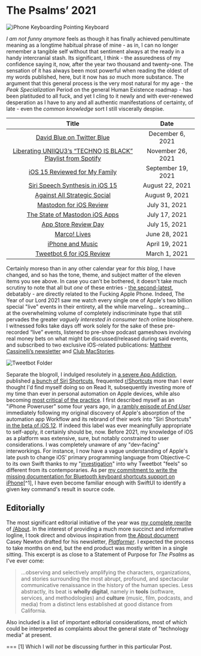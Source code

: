 # The Psalms’ 2021

![iPhone Keyboarding Pointing Keyboard](https://i.snap.as/6J3Tm3CN.jpeg)

*I am not funny anymore* feels as though it has finally achieved penultimate meaning as a longtime habitual phrase of mine - as in, I can no longer remember a tangible self without that sentiment always at the ready in a handy intercranial stash. Its significant, I think - the assuredness of my confidence saying it, now, after the year two thousand and twenty-one. The sensation of it has always been most powerful when reading the oldest of my words published, here, but it now has *so* much more substance. The argument that this general process is the very most natural for my age - the *Peak Specialization* Period on the general Human Existence roadmap - has been platituded to all fuck, and yet I cling to it newly and with ever-renewed desperation as I have to any and all authentic manifestations of certainty, of late - even the *common knowledge* sort I still viscerally despise.

| Title                                                        | Date              |
|:------------------------------------------------------------:|:-----------------:|
| [David Blue on Twitter Blue](https://bilge.world/twitter-blue) | December 6, 2021   |
| [Liberating UNIIQU3‘s “TECHNO IS BLACK” Playlist from Spotify](https://bilge.world/uniiqu3-techno-is-black) | November 26, 2021  |
| [iOS 15 Reviewed for My Family](https://bilge.world/ios-15-family-review) | September 19, 2021 |
| [Siri Speech Synthesis in iOS 15](https://bilge.world/siri-tts) | August 22, 2021    |
| [Against All Strategic Social](https://bilge.world/social-media-strategy) | August 9, 2021     |
| [Mastodon for iOS Review](https://bilge.world/mastodon-ios-app-review) | July 31, 2021      |
| [The State of Mastodon iOS Apps](https://bilge.world/mastodon-ios-apps) | July 17, 2021      |
| [App Store Review Day](https://bilge.world/app-store-review-day) | July 15, 2021      |
| [Marco! Lives](https://bilge.world/marco)                    | June 28, 2021      |
| [iPhone and Music](https://bilge.world/iphone-ios-music-apps) | April 19, 2021     |
| [Tweetbot 6 for iOS Review](https://bilge.world/tweetbot-6-ios-review) | March 1, 2021      |

Certainly moreso than in any other calendar year for *this blog*, I have changed, and so has the tone, theme, and subject matter of the eleven items you see above. In case you can't be bothered, it doesn't take much scrutiny to note that all but *one* of these entries - [the second-latest](https://bilge.world/uniiqu3-techno-is-black), debatably - are directly related to the Fucking Apple Phone. Indeed, The Year of our Lord 2021 saw me watch every single one of Apple's two billion special "live" events in their entirety, all the while marveling... screaming... at the overwhelming volume of completely indiscriminate hype that still pervades the greater *vaguely interested in consumer tech* online biosphere. I witnessed folks take days off work solely for the sake of these pre-recorded “live” events, listened to pre-show podcast gameshows involving real money bets on what might be discussed/released during said events, and subscribed to two exclusive iOS-related publications: [Matthew Cassinelli’s newsletter](https://matthewcassinelli.com/membership) and [Club MacStories](https://club.macstories.net).

![Tweetbot Folder](https://i.snap.as/LOcqBpbJ.png)

Separate the blogroll, I indulged resolutely in [a severe App Addiction](https://bit.ly/dbapplist), published [a bunch of Siri Shortcuts](https://routinehub.co/user/blue), frequented [r/Shortcuts](https://www.reddit.com/r/shortcuts) more than I ever thought I'd find myself doing so on Read It, subsequently investing more of my time than ever in personal automation on Apple devices, while also becoming [most critical of the practice](https://github.com/extratone/bilge/blob/main/audio/Voice%20Notes/The%20Siri%20Shortcuts%20Industry.mp3). I first described myself as an "iPhone Poweruser" some four years ago, in [a rambly episode of *End User*](https://www.listennotes.com/podcasts/end-user/siri-shortcuts-are-ios-12s--Vlsfa8engC/) immediately following my original discovery of Apple's absorption of the automation app Workflow and its rebrand of their work into "Siri Shortcuts" [in the beta of iOS 12](https://bilge.world/siri-shortcuts-ios12-review). If indeed this label was ever meaningfully appropriate to self-apply, it certainly should be, now. Before 2021, my knowledge of iOS as a platform was extensive, sure, but notably constrained to user considerations. I was completely unaware of any "dev-facing" interworkings. For instance, I now have a vague understanding of Apple's late push to change iOS' primary programming language from Objective-C to its own Swift thanks to my "[investigation](https://twitter.com/tapbot_paul/status/1421600511808229387)" into why Tweetbot "feels" so different from its contemporaries. As per [my commitment to write the missing documentation for Bluetooth keyboard shortcuts support on iPhone](https://uikeycommand.neocities.org)[^1], I have even become familiar enough with SwiftUI to identify a given key command's result in source code.

## Editorially

The most significant editorial initiative of the year was [my complete rewrite](https://github.com/extratone/bilge/issues/96) of [/About](https://bilge.world/about). In the interest of providing a much more succinct and informative logline, I took direct and obvious inspiration from [the About document](https://www.notion.so/About-Platformer-22cd48a5514d404b9c2dd130d7724b93) Casey Newton drafted for his newsletter, [*Platformer*](https://platformer.news). I expected the process to take months on end, but the end product was mostly written in a single sitting. This excerpt is as close to a Statement of Purpose for *The Psalms* as I've ever come: 

> ...observing and selectively amplifying the characters, organizations, and stories surrounding the most abrupt, profound, and spectacular communicative renaissance in the history of the human species. Less abstractly, its beat is **wholly digital**, namely in **tools** (software, services, and methodologies) and **culture** (music, film, podcasts, and media) from a distinct lens established at good distance from California.

Also included is a list of important editorial considerations, most of which could be interpreted as complaints about the general state of "technology media" at present. 


===
[1] Which I will *not* be discussing further in this particular Post. 